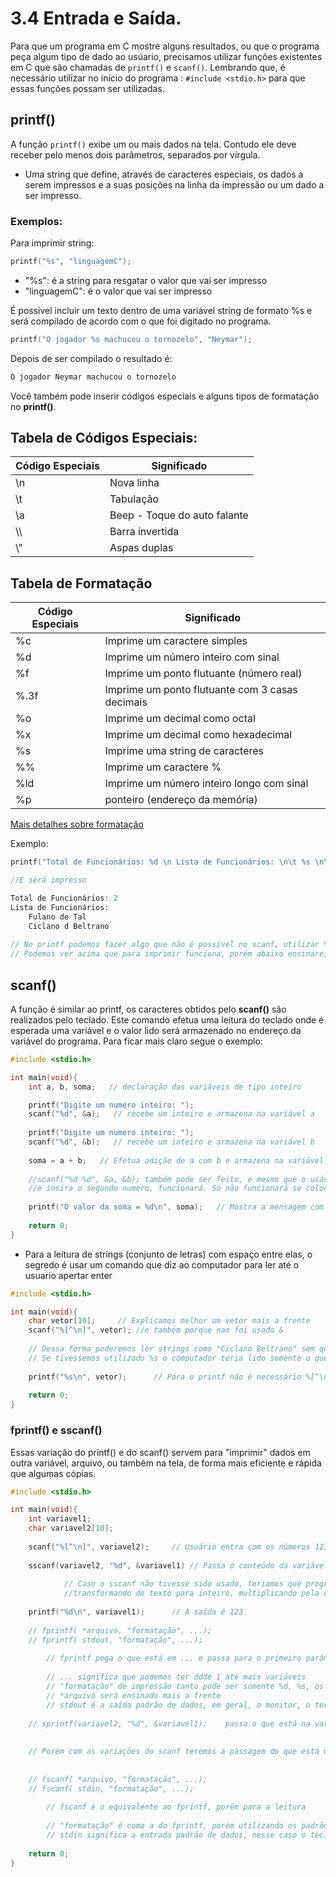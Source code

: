 # 3.4 Entrada e Saída.

Para que um programa em C mostre alguns resultados, ou que o programa peça algum tipo de dado ao usúario, precisamos utilizar funções existentes em C que são chamadas de `printf()` e `scanf()`. Lembrando que, é necessário utilizar no início do programa : `#include <stdio.h>` para que essas funções possam ser utilizadas.


## printf()

A função `printf()` exibe um ou mais dados na tela. Contudo ele deve receber pelo menos dois parâmetros, separados por vírgula.

- Uma string que define, através de caracteres especiais, os dados a serem impressos e a suas posições na linha da impressão ou um dado a ser impresso.


### Exemplos:

Para imprimir string:

```c
printf("%s", "linguagemC");
```

- "%s": é a string para resgatar o valor que vai ser impresso
- "linguagemC": é o valor que vai ser impresso

É possível incluir um texto dentro de uma variável string de formato %s e será compilado de acordo com o que foi digitado no programa.

```c
printf("O jogador %s machucou o tornozelo", "Neymar");
```

Depois de ser compilado o resultado é:

```c
O jogador Neymar machucou o tornozelo
```

Você também pode inserir códigos especiais e alguns tipos de formatação no **printf()**.

## Tabela de Códigos Especiais:

|Código Especiais | Significado |
|-----------------| ------------
| \n| Nova linha |
| \t | Tabulação |
| \a | Beep - Toque do auto falante |
| \\\ | Barra invertida |
| \\" | Aspas duplas|

## Tabela de Formatação 

|Código Especiais | Significado |
|-----------------| ------------|
| %c | Imprime um caractere simples |
| %d | Imprime um número inteiro com sinal |
| %f | Imprime um ponto flutuante (número real) |
| %.3f | Imprime um ponto flutuante com 3 casas decimais |
| %o | Imprime um decimal como octal |
| %x | Imprime um decimal como hexadecimal |
| %s | Imprime uma string de caracteres |
| %% | Imprime um caractere % |
| %ld | Imprime um número inteiro longo com sinal |
| %p | ponteiro (endereço da memória) |
[Mais detalhes sobre formatação](http://www.cplusplus.com/reference/cstdio/printf/)

Exemplo:

```c
printf("Total de Funcionários: %d \n Lista de Funcionários: \n\t %s \n\t %s \n", 2, "Fulano de Tal", "Ciclano Beltrano");

//E será impresso

Total de Funcionários: 2
Lista de Funcionários:
	Fulano de Tal
	Ciclano d Beltrano
	
// No printf podemos fazer algo que não é possível no scanf, utilizar %s em uma string com espaço, como no nome Ciclano Beltrano
// Podemos ver acima que para imprimir funciona, porém abaixo ensinarei um truque para leitura
```


## scanf()

A função é similar ao printf, os caracteres obtidos pelo **scanf()** são realizados pelo teclado. Este comando efetua uma leitura do teclado onde é esperada uma variável e o valor lido será armazenado no endereço da variável do programa. Para ficar mais claro segue o exemplo:

```c
#include <stdio.h>

int main(void){
    int a, b, soma;   // declaração das variáveis de tipo inteiro

    printf("Digite um numero inteiro: ");
    scanf("%d", &a);   // recebe um inteiro e armazena na variável a
  
    printf("Digite um numero inteiro: ");
    scanf("%d", &b);   // recebe um inteiro e armazena na variável b
    
    soma = a + b;   // Efetua adição de a com b e armazena na variável soma
    
    //scanf("%d %d", &a, &b); também pode ser feito, e mesmo que o usário insira o primeiro numero, aperte enter ou espaço 
    //e insira o segundo numero, funcionará. Só não funcionará se colocar os dois numeros juntos, pois será lido como um só
  
    printf("O valor da soma = %d\n", soma);   // Mostra a mensagem com o resultado
  
    return 0;
}
```

- Para a leitura de strings (conjunto de letras) com espaço entre elas, o segredo é usar um comando que diz ao computador para ler até o usuario apertar enter

```c
#include <stdio.h>

int main(void){
	char vetor[10];		// Explicamos melhor um vetor mais a frente
	scanf("%[^\n]", vetor);	//e também porque nao foi usado &
	
	// Dessa forma poderemos ler strings como "Ciclano Beltrano" sem qualquer problema
	// Se tivessemos utilizado %s o computador teria lido somente o que estava a esquerda do espaço, o Ciclano
	
	printf("%s\n", vetor);		// Para o printf não é necessário %[^\n]
	
	return 0;
}
```


### fprintf() e sscanf()

Essas variação do printf() e do scanf() servem para "imprimir" dados em outra variável, arquivo, ou também na tela, de forma mais eficiente e rápida que algumas cópias.

```c
#include <stdio.h>

int main(void){
	int variavel1;
	char variavel2[10];
	
	scanf("%[^\n]", variavel2);		// Usuário entra com os números 123
	
	sscanf(variavel2, "%d", &variavel1)	// Passa o conteúdo da variável2 convertido para inteiro para a váriavel1
	
			// Caso o sscanf não tivesse sido usado, teriamos que programar o código para passar por cada casa do vetor variavel2, 
			//transformando de texto para inteiro, multiplicando pela casa decimal que representa e somando tudo na variavel1
			
	printf("%d\n", variavel1);		// A saída é 123
	
	// fprintf( *arquivo, "formatação", ...);
	// fprintf( stdout, "formatação", ...);
	
		// fprintf pega o que está em ... e passa para o primeiro parâmentro, sendo a formatação do tipo que está em ...
	
		// ... significa que podemos ter ddde 1 até mais variáveis
		// "formatação" de impressão tanto pode ser somente %d, %s, os dois juntos, com ou sem texto
		// *arquivo será ensinado mais a frente
		// stdout é a saída padrão de dados, em geral, o monitor, o terminal onde mandamos executar o código
		
	// sprintf(variavel2, "%d", &variavel1);	passa o que está na variável1 para a variável2
	
	
	// Porém com as variações do scanf teremos a passagem do que está no primeiro parâmetro para o terceiro da função
	
	
	// fscanf( *arquivo, "formatação", ...);
	// fscanf( stdin, "formatação", ...);
	
		// fscanf é o equivalente ao fprintf, porém para a leitura
		
		// "formatação" é como a do fprintf, porém utilizando os padrões de leitura
		// stdin significa a entrada padrão de dados, nesse caso o teclado
		
	return 0;
}
```
